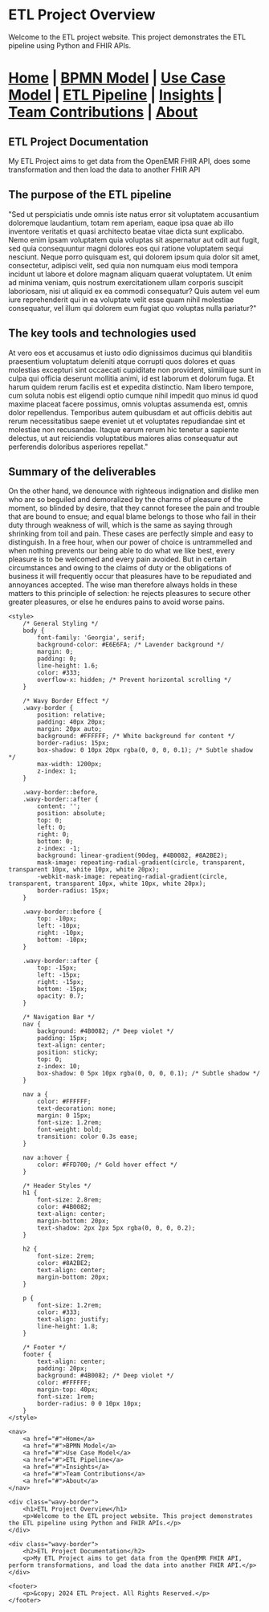 # ETL Project Overview

Welcome to the ETL project website. This project demonstrates the ETL pipeline using Python and FHIR APIs.


[Home](index.md) | [BPMN Model](bpmn.md) | [Use Case Model](use_case.md) | [ETL Pipeline](etl_pipeline.md) | [Insights](insights.md) | [Team Contributions](team.md) | [About](about.md)
=======


## ETL Project Documentation
My ETL Project aims to get data from the OpenEMR FHIR API, does some transformation and then load the data to another FHIR API

## The purpose of the ETL pipeline
"Sed ut perspiciatis unde omnis iste natus error sit voluptatem accusantium doloremque laudantium, totam rem aperiam, eaque ipsa quae ab illo inventore veritatis et quasi architecto beatae vitae dicta sunt explicabo. Nemo enim ipsam voluptatem quia voluptas sit aspernatur aut odit aut fugit, sed quia consequuntur magni dolores eos qui ratione voluptatem sequi nesciunt. Neque porro quisquam est, qui dolorem ipsum quia dolor sit amet, consectetur, adipisci velit, sed quia non numquam eius modi tempora incidunt ut labore et dolore magnam aliquam quaerat voluptatem. Ut enim ad minima veniam, quis nostrum exercitationem ullam corporis suscipit laboriosam, nisi ut aliquid ex ea commodi consequatur? Quis autem vel eum iure reprehenderit qui in ea voluptate velit esse quam nihil molestiae consequatur, vel illum qui dolorem eum fugiat quo voluptas nulla pariatur?"

## The key tools and technologies used
At vero eos et accusamus et iusto odio dignissimos ducimus qui blanditiis praesentium voluptatum deleniti atque corrupti quos dolores et quas molestias excepturi sint occaecati cupiditate non provident, similique sunt in culpa qui officia deserunt mollitia animi, id est laborum et dolorum fuga. Et harum quidem rerum facilis est et expedita distinctio. Nam libero tempore, cum soluta nobis est eligendi optio cumque nihil impedit quo minus id quod maxime placeat facere possimus, omnis voluptas assumenda est, omnis dolor repellendus. Temporibus autem quibusdam et aut officiis debitis aut rerum necessitatibus saepe eveniet ut et voluptates repudiandae sint et molestiae non recusandae. Itaque earum rerum hic tenetur a sapiente delectus, ut aut reiciendis voluptatibus maiores alias consequatur aut perferendis doloribus asperiores repellat."

## Summary of the deliverables
On the other hand, we denounce with righteous indignation and dislike men who are so beguiled and demoralized by the charms of pleasure of the moment, so blinded by desire, that they cannot foresee the pain and trouble that are bound to ensue; and equal blame belongs to those who fail in their duty through weakness of will, which is the same as saying through shrinking from toil and pain.
These cases are perfectly simple and easy to distinguish.
In a free hour, when our power of choice is untrammelled and when nothing prevents our being able to do what we like best, every pleasure is to be welcomed and every pain avoided. But in certain circumstances and owing to the claims of duty or the obligations of business it will frequently occur that pleasures have to be repudiated and annoyances accepted. The wise man therefore always holds in these matters to this principle of selection: he rejects pleasures to secure other greater pleasures, or else he endures pains to avoid worse pains.



<html lang="en">
<head>
    <meta charset="UTF-8">
    <meta name="viewport" content="width=device-width, initial-scale=1.0">
    <title>ETL Project Overview</title>

    <style>
        /* General Styling */
        body {
            font-family: 'Georgia', serif;
            background-color: #E6E6FA; /* Lavender background */
            margin: 0;
            padding: 0;
            line-height: 1.6;
            color: #333;
            overflow-x: hidden; /* Prevent horizontal scrolling */
        }

        /* Wavy Border Effect */
        .wavy-border {
            position: relative;
            padding: 40px 20px;
            margin: 20px auto;
            background: #FFFFFF; /* White background for content */
            border-radius: 15px;
            box-shadow: 0 10px 20px rgba(0, 0, 0, 0.1); /* Subtle shadow */
            max-width: 1200px;
            z-index: 1;
        }

        .wavy-border::before,
        .wavy-border::after {
            content: '';
            position: absolute;
            top: 0;
            left: 0;
            right: 0;
            bottom: 0;
            z-index: -1;
            background: linear-gradient(90deg, #4B0082, #8A2BE2);
            mask-image: repeating-radial-gradient(circle, transparent, transparent 10px, white 10px, white 20px);
            -webkit-mask-image: repeating-radial-gradient(circle, transparent, transparent 10px, white 10px, white 20px);
            border-radius: 15px;
        }

        .wavy-border::before {
            top: -10px;
            left: -10px;
            right: -10px;
            bottom: -10px;
        }

        .wavy-border::after {
            top: -15px;
            left: -15px;
            right: -15px;
            bottom: -15px;
            opacity: 0.7;
        }

        /* Navigation Bar */
        nav {
            background: #4B0082; /* Deep violet */
            padding: 15px;
            text-align: center;
            position: sticky;
            top: 0;
            z-index: 10;
            box-shadow: 0 5px 10px rgba(0, 0, 0, 0.1); /* Subtle shadow */
        }

        nav a {
            color: #FFFFFF;
            text-decoration: none;
            margin: 0 15px;
            font-size: 1.2rem;
            font-weight: bold;
            transition: color 0.3s ease;
        }

        nav a:hover {
            color: #FFD700; /* Gold hover effect */
        }

        /* Header Styles */
        h1 {
            font-size: 2.8rem;
            color: #4B0082;
            text-align: center;
            margin-bottom: 20px;
            text-shadow: 2px 2px 5px rgba(0, 0, 0, 0.2);
        }

        h2 {
            font-size: 2rem;
            color: #8A2BE2;
            text-align: center;
            margin-bottom: 20px;
        }

        p {
            font-size: 1.2rem;
            color: #333;
            text-align: justify;
            line-height: 1.8;
        }

        /* Footer */
        footer {
            text-align: center;
            padding: 20px;
            background: #4B0082; /* Deep violet */
            color: #FFFFFF;
            margin-top: 40px;
            font-size: 1rem;
            border-radius: 0 0 10px 10px;
        }
    </style>
</head>
<body>

    <nav>
        <a href="#">Home</a>
        <a href="#">BPMN Model</a>
        <a href="#">Use Case Model</a>
        <a href="#">ETL Pipeline</a>
        <a href="#">Insights</a>
        <a href="#">Team Contributions</a>
        <a href="#">About</a>
    </nav>

    <div class="wavy-border">
        <h1>ETL Project Overview</h1>
        <p>Welcome to the ETL project website. This project demonstrates the ETL pipeline using Python and FHIR APIs.</p>
    </div>

    <div class="wavy-border">
        <h2>ETL Project Documentation</h2>
        <p>My ETL Project aims to get data from the OpenEMR FHIR API, perform transformations, and load the data into another FHIR API.</p>
    </div>

    <footer>
        <p>&copy; 2024 ETL Project. All Rights Reserved.</p>
    </footer>

</body>
</html>

